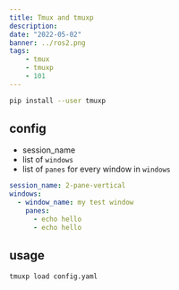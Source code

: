 ```yaml
---
title: Tmux and tmuxp
description: 
date: "2022-05-02"
banner: ../ros2.png
tags:
    - tmux
    - tmuxp
    - 101
---
```


```bash title="install"
pip install --user tmuxp
```

## config

- session_name
- list of `windows`
- list of `panes` for every window in `windows`

```yaml title="config.yaml"
session_name: 2-pane-vertical
windows:
  - window_name: my test window
    panes:
      - echo hello
      - echo hello
```

## usage
```bash
tmuxp load config.yaml
```